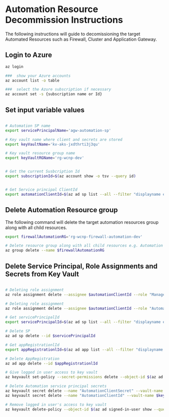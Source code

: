 # Automation Resource Decommission Instructions

The following instructions will guide to decomissioning the target Automated Resources such as Firewall, Cluster and Application Gateway.

## Login to Azure

```bash
az login 

###  show your Azure accounts
az account list -o table

###  select the Azure subscription if necessary
az account set -s {subscription name or Id}
```

## Set input variable values

```bash

# Automation SP name 
export servicePrincipalName='agw-automation-sp'

# Key vault name where client and secrets are stored
export keyVaultName='kv-aks-jxdthrti3j3qu'

# Key vault resource group name
export keyVaultRGName='rg-wcnp-dev'


# Get the current Susbcription Id 
export subscriptionId=$(az account show -o tsv --query id)


# Get Service principal ClientId 
export automationClientId=$(az ad sp list --all --filter "displayname eq '${servicePrincipalName}'" --query "[].appId" -o tsv)

```

## Delete Automation Resource group

The following command will delete the target automation resources group along with all child resources.

```bash
export firewallAutomationRG='rg-wcnp-firewall-automation-dev'

# Delete resource group along with all child resources e.g. Automation Account, ManagedIdentity, Runbooks 
az group delete --name $firewallAutomationRG

```

## Delete Service Principal, Role Assignments and Secrets from Key Vault


```bash

# Deleting role assignment 
az role assignment delete --assignee $automationClientId --role "Managed Identity Operator" --scope "/subscriptions/${subscriptionId}"

# Deleting role assignment 
az role assignment delete --assignee $automationClientId --role "Automation Contributor" --scope "/subscriptions/${subscriptionId}"

# Get servicePrincipalId
export servicePrincipalId=$(az ad sp list --all --filter "displayname eq '${servicePrincipalName}'" --query "[].id" -o tsv)

# Delete SP
az ad sp delete --id $servicePrincipalId

# Get appRegistrationlId
export appRegistrationlId=$(az ad app list --all --filter "displayname eq '${servicePrincipalName}'" --query "[].id" -o tsv)

# Delete AppRegistration
az ad app delete --id $appRegistrationlId

# Give logged in user access to key vault
az keyvault set-policy --secret-permissions delete --object-id $(az ad signed-in-user show --query id -o tsv) -n $keyVaultName -g $keyVaultRGName

# Delete Automation service principal secrets
az keyvault secret delete --name "AutomationClientSecret" --vault-name $keyVaultName
az keyvault secret delete --name "AutomationClientId" --vault-name $keyVaultName

# Remove logged in user's access to key vault
az keyvault delete-policy --object-id $(az ad signed-in-user show --query id -o tsv) -n $keyVaultName -g $keyVaultRGName

```
